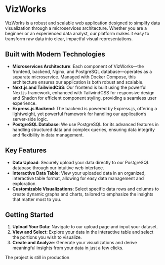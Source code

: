 # VizWorks

VizWorks is a robust and scalable web application designed to simplify data visualization through a microservices architecture. Whether you are a beginner or an experienced data analyst, our platform makes it easy to transform raw data into clear, impactful visual representations.

## Built with Modern Technologies

- **Microservices Architecture**: Each component of VizWorks—the frontend, backend, Nginx, and PostgreSQL database—operates as a separate microservice. Managed with Docker Compose, this architecture ensures our application is both robust and scalable.
- **Next.js and TailwindCSS**: Our frontend is built using the powerful Next.js framework, enhanced with TailwindCSS for responsive design and Shadcn for efficient component styling, providing a seamless user experience.
- **Express.js Backend**: The backend is powered by Express.js, offering a lightweight, yet powerful framework for handling our application’s server-side logic.
- **PostgreSQL Database**: We use PostgreSQL for its advanced features in handling structured data and complex queries, ensuring data integrity and flexibility in data management.

## Key Features

- **Data Upload**: Securely upload your data directly to our PostgreSQL database through our intuitive web interface.
- **Interactive Data Table**: View your uploaded data in an organized, interactive table format, allowing for easy data management and exploration.
- **Customizable Visualizations**: Select specific data rows and columns to create dynamic graphs and charts, tailored to emphasize the insights that matter most to you.

## Getting Started

1. **Upload Your Data**: Navigate to our upload page and input your dataset.
2. **View and Select**: Explore your data in the interactive table and select the portions you wish to visualize.
3. **Create and Analyze**: Generate your visualizations and derive meaningful insights from your data in just a few clicks.

The project is still in production.
